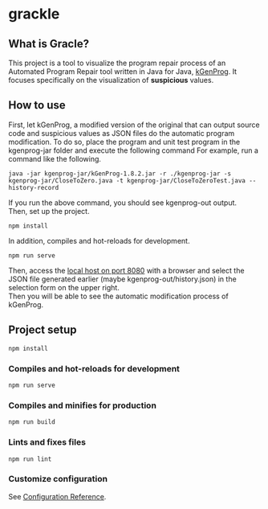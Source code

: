 # grackle

## What is Gracle?

This project is a tool to visualize the program repair process of an Automated Program Repair tool written in Java for Java, [kGenProg](https://github.com/kusumotolab/kGenProg).
It focuses specifically on the visualization of **suspicious** values.

## How to use

First, let kGenProg, a modified version of the original that can output source code and suspicious values as JSON files do the automatic program modification.
To do so, place the program and unit test program in the kgenprog-jar folder and execute the following command
For example, run a command like the following.
```
java -jar kgenprog-jar/kGenProg-1.8.2.jar -r ./kgenprog-jar -s kgenprog-jar/CloseToZero.java -t kgenprog-jar/CloseToZeroTest.java --history-record
```
If you run the above command, you should see kgenprog-out output.<br>
Then, set up the project.
```
npm install
```
In addition, compiles and hot-reloads for development.
```
npm run serve
```
Then, access the [local host on port 8080](http://localhost:8080/) with a browser and select the JSON file generated earlier (maybe kgenprog-out/history.json) in the selection form on the upper right.<br>
Then you will be able to see the automatic modification process of kGenProg.
## Project setup
```
npm install
```

### Compiles and hot-reloads for development
```
npm run serve
```

### Compiles and minifies for production
```
npm run build
```

### Lints and fixes files
```
npm run lint
```

### Customize configuration
See [Configuration Reference](https://cli.vuejs.org/config/).
